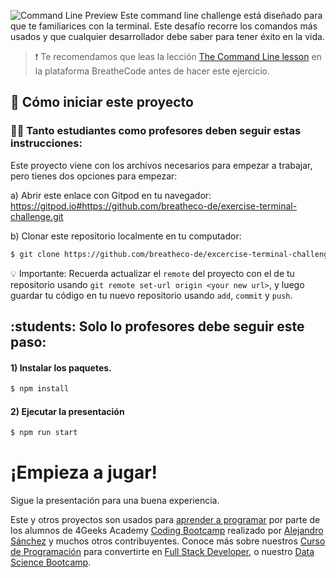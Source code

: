 ![Command Line Preview](https://raw.githubusercontent.com/breatheco-de/exercise-terminal-challenge/master/preview.png)
Este command line challenge está diseñado para que te familiarices con la terminal. Este desafío recorre los comandos más usados y que cualquier desarrollador debe saber para tener éxito en la vida.

> :exclamation: Te recomendamos que leas la lección [The Command Line lesson](https://content.breatheco.de/en/lesson/the-command-line-the-terminal) en la plataforma BreatheCode antes de hacer este ejercicio.

## 🌱  Cómo iniciar este proyecto

### :woman_student: Tanto estudiantes como profesores deben seguir estas instrucciones:

Este proyecto viene con los archivos necesarios para empezar a trabajar, pero tienes dos opciones para empezar:

a) Abrir este enlace con Gitpod en tu navegador: https://gitpod.io#https://github.com/breatheco-de/exercise-terminal-challenge.git

b) Clonar este repositorio localmente en tu computador:
```sh
$ git clone https://github.com/breatheco-de/excercise-terminal-challenge.git
```

💡 Importante: Recuerda actualizar el `remote` del proyecto con el de tu repositorio usando `git remote set-url origin <your new url>`, y luego guardar tu código en tu nuevo repositorio usando `add`, `commit` y `push`.

## :students: Solo lo profesores debe seguir este paso:

#### 1) Instalar los paquetes.

```sh
$ npm install
```

#### 2) Ejecutar la presentación

```sh
$ npm run start
```

# ¡Empieza a jugar!

Sigue la presentación para una buena experiencia.

Este y otros proyectos son usados para [aprender a programar](https://4geeksacademy.com/es/aprender-a-programar/aprender-a-programar-desde-cero) por parte de los alumnos de 4Geeks Academy [Coding Bootcamp](https://4geeksacademy.com/us/coding-bootcamp) realizado por [Alejandro Sánchez](https://twitter.com/alesanchezr) y muchos otros contribuyentes. Conoce más sobre nuestros [Curso de Programación](https://4geeksacademy.com/es/curso-de-programacion-desde-cero?lang=es) para convertirte en [Full Stack Developer](https://4geeksacademy.com/es/coding-bootcamps/desarrollador-full-stack/?lang=es), o nuestro [Data Science Bootcamp](https://4geeksacademy.com/es/coding-bootcamps/curso-datascience-machine-learning).